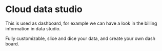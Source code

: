 # Cloud data studio

This is used as dashboard, for example we can have a look in the billing information in data studio.

Fully customizable, slice and dice your data, and create your own dash board.
